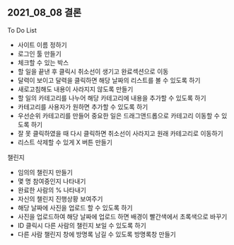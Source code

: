## 2021_08_08 결론

To Do List
* 사이트 이름 정하기
* 로그인 툴 만들기
* 체크할 수 있는 박스
* 할 일을 끝낸 후 클릭시 취소선이 생기고 완료섹션으로 이동
* 달력이 보이고 달력을 클릭하면 해당 날짜의 리스트를 볼 수 있도록 하기
* 새로고침해도 내용이 사라지지 않도록 만들기
* 할 일의 카테고리를 나누어 해당 카테고리에 내용을 추가할 수 있도록 하기
* 카테고리를 사용자가 원하면 추가할 수 있도록 하기
* 우선순위 카테고리를 만들어 중요한 일은 드래그앤드롭으로 카테고리 이동할 수 있도록 하기
* 잘 못 클릭하였을 때 다시 클릭하면 취소선이 사라지고 원래 카테고리로 이동하기
* 리스트 삭제할 수 있게 X 버튼 만들기


챌린지
* 임의의 챌린지 만들기
* 몇 명 참여중인지 나타내기
* 완료한 사람의 % 나타내기
* 자신의 챌린지 진행상황 보여주기
* 해당 날짜에 사진을 업로드 할 수 있도록 하기
* 사진을 업로드하여 해당 날짜에 업로드 하면 배경이 빨간색에서 초록색으로 바꾸기
* ID 클릭시 다른 사람의 챌린지 보일 수 있도록 하기
* 다른 사람 챌린지 창에 방명록 남길 수 있도록 방명록창 만들기
